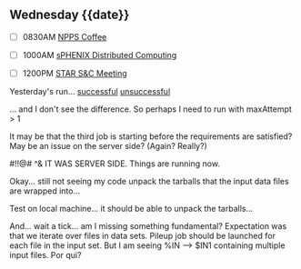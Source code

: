 ## Wednesday {{date}}

- [ ] 0830AM [NPPS Coffee](https://bnl.zoomgov.com/j/16157150845?pwd=NXNqTi9ZWEFBKzYwRXQ5U3NXU1dBZz09)
- [ ] 1000AM [sPHENIX Distributed Computing](https://bnl.zoomgov.com/j/16157150845?pwd=NXNqTi9ZWEFBKzYwRXQ5U3NXU1dBZz09)
- [ ] 1200PM [STAR S&C Meeting](https://lbnl.zoom.us/j/97026562983?pwd=VGVXbzhYUUhheEJ2cFMyVVdVRXowZz09)


Yesterday's run...
[successful](https://panda-doma.cern.ch/task/66719/)
[unsuccessful](https://panda-doma.cern.ch/task/66722/)

... and I don't see the difference.  So perhaps I need to run with maxAttempt > 1

It may be that the third job is starting before the requirements are satisfied?  May be an issue on the server side?  (Again?  Really?)

#!!@# ^&  IT WAS SERVER SIDE.  Things are running now.  

Okay... still not seeing my code unpack the tarballs that the input data files are wrapped into...

Test on local machine... it should be able to unpack the tarballs...


And... wait a tick... am I missing something fundamental?  Expectation was that we iterate over files in data sets.  Pileup job should be launched for each file in the input set.   But I am seeing %IN --> $IN1 containing multiple input files.  Por qui?





